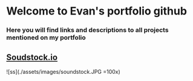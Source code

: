 # Welcome to Evan's portfolio github
### Here you will find links and descriptions to all projects mentioned on my portfolio

## [Soudstock.io](soundstock.io)
![ss](./assets/images/soundstock.JPG =100x)
